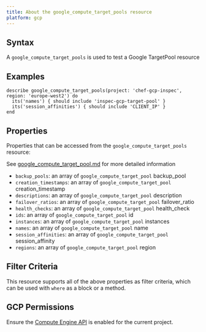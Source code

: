 ```yaml
---
title: About the google_compute_target_pools resource
platform: gcp
---
```


## Syntax
A `google_compute_target_pools` is used to test a Google TargetPool resource

## Examples
```
describe google_compute_target_pools(project: 'chef-gcp-inspec', region: 'europe-west2') do
  its('names') { should include 'inspec-gcp-target-pool' }
  its('session_affinities') { should include 'CLIENT_IP' }
end
```

## Properties
Properties that can be accessed from the `google_compute_target_pools` resource:

See [google_compute_target_pool.md](google_compute_target_pool.md) for more detailed information
  * `backup_pools`: an array of `google_compute_target_pool` backup_pool
  * `creation_timestamps`: an array of `google_compute_target_pool` creation_timestamp
  * `descriptions`: an array of `google_compute_target_pool` description
  * `failover_ratios`: an array of `google_compute_target_pool` failover_ratio
  * `health_checks`: an array of `google_compute_target_pool` health_check
  * `ids`: an array of `google_compute_target_pool` id
  * `instances`: an array of `google_compute_target_pool` instances
  * `names`: an array of `google_compute_target_pool` name
  * `session_affinities`: an array of `google_compute_target_pool` session_affinity
  * `regions`: an array of `google_compute_target_pool` region

## Filter Criteria
This resource supports all of the above properties as filter criteria, which can be used
with `where` as a block or a method.

## GCP Permissions

Ensure the [Compute Engine API](https://console.cloud.google.com/apis/library/compute.googleapis.com/) is enabled for the current project.
